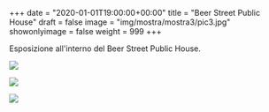 +++
date = "2020-01-01T19:00:00+00:00"
title = "Beer Street Public House"
draft = false
image = "img/mostra/mostra3/pic3.jpg"
showonlyimage = false
weight = 999
+++

Esposizione all'interno del Beer Street Public House.

<!--more-->
![](/img/mostra/mostra3/pic1.jpg)

![](/img/mostra/mostra3/pic2.jpg)

![](/img/mostra/mostra3/pic4.jpg)
